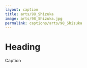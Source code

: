 ```yaml
---
layout: caption
title: arts/98_Shizuka
image: arts/98_Shizuka.jpg
permalink: captions/arts/98_Shizuka
---
```

# Heading
Caption
